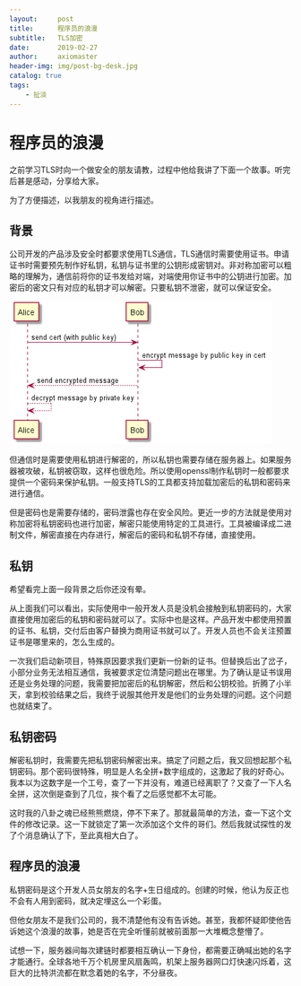 ```yaml
---
layout:     post
title:      程序员的浪漫
subtitle:   TLS加密
date:       2019-02-27
author:     axiomaster
header-img: img/post-bg-desk.jpg
catalog: true
tags:
    - 扯淡
---
```


# 程序员的浪漫

之前学习TLS时向一个做安全的朋友请教，过程中他给我讲了下面一个故事。听完后甚是感动，分享给大家。

为了方便描述，以我朋友的视角进行描述。

## 背景
公司开发的产品涉及安全时都要求使用TLS通信，TLS通信时需要使用证书。申请证书时需要预先制作好私钥，私钥与证书里的公钥形成密钥对。非对称加密可以粗略的理解为，通信前将你的证书发给对端，对端使用你证书中的公钥进行加密。加密后的密文只有对应的私钥才可以解密。只要私钥不泄密，就可以保证安全。

![tls](../img/tls.png)

但通信时是需要使用私钥进行解密的，所以私钥也需要存储在服务器上。如果服务器被攻破，私钥被窃取，这样也很危险。所以使用openssl制作私钥时一般都要求提供一个密码来保护私钥。一般支持TLS的工具都支持加载加密后的私钥和密码来进行通信。

但是密码也是需要存储的，密码泄露也存在安全风险。更近一步的方法就是使用对称加密将私钥密码也进行加密，解密只能使用特定的工具进行。工具被编译成二进制文件，解密直接在内存进行，解密后的密码和私钥不存储，直接使用。

## 私钥
希望看完上面一段背景之后你还没有晕。

从上面我们可以看出，实际使用中一般开发人员是没机会接触到私钥密码的，大家直接使用加密后的私钥和密码就可以了。实际中也是这样。产品开发中都使用预置的证书、私钥，交付后由客户替换为商用证书就可以了。开发人员也不会关注预置证书是哪里来的，怎么生成的。

一次我们启动新项目，特殊原因要求我们更新一份新的证书。但替换后出了岔子，小部分业务无法相互通信，我被要求定位清楚问题出在哪里。为了确认是证书误用还是业务处理的问题，我需要把加密后的私钥解密，然后和公钥校验。折腾了小半天，拿到校验结果之后，我终于说服其他开发是他们的业务处理的问题。这个问题也就结束了。

## 私钥密码
解密私钥时，我需要先把私钥密码解密出来。搞定了问题之后，我又回想起那个私钥密码。那个密码很特殊，明显是人名全拼+数字组成的，这激起了我的好奇心。我本以为这数字是一个工号，查了一下并没有，难道已经离职了？又查了一下人名全拼，这次倒是查到了几位，挨个看了之后感觉都不太可能。

这时我的八卦之魂已经熊熊燃烧，停不下来了。那就最简单的方法，查一下这个文件的修改记录。这一下就锁定了第一次添加这个文件的哥们。然后我就试探性的发了个消息确认了下，至此真相大白了。

## 程序员的浪漫
私钥密码是这个开发人员女朋友的名字+生日组成的。创建的时候，他认为反正也不会有人用到密码，就决定埋这么一个彩蛋。

但他女朋友不是我们公司的，我不清楚他有没有告诉她。甚至，我都怀疑即使他告诉她这个浪漫的故事，她是否在完全听懂前就被前面那一大堆概念整懵了。

试想一下，服务器间每次建链时都要相互确认一下身份，都需要正确喊出她的名字才能通行。全球各地千万个机房里风扇轰鸣，机架上服务器网口灯快速闪烁着，这巨大的比特洪流都在默念着她的名字，不分昼夜。
